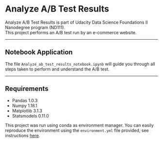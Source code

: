 # Analyze A/B Test Results
Analyze A/B Test Results is part of Udacity Data Science Foundations II Nanodegree program (ND111).<br>
This project performs an A/B test run by an e-commerce website. 
___
## Notebook Application
The file `Analyze_ab_test_results_notebook.ipynb` will guide you through all steps taken to perform and understand the 
A/B test. 
___
## Requirements
* Pandas 1.0.3
* Numpy 1.18.1
* Matplotlib 3.1.3
* Statsmodels 0.11.0

This project was run using conda as environment manager.
You can easily reproduce the environment using the `environment.yml` file provided, see instructions 
[here](https://docs.conda.io/projects/conda/en/latest/user-guide/tasks/manage-environments.html#creating-an-environment-from-an-environment-yml-file).<br>





